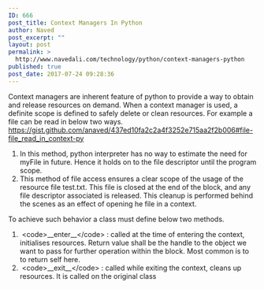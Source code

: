```yaml
---
ID: 666
post_title: Context Managers In Python
author: Naved
post_excerpt: ""
layout: post
permalink: >
  http://www.navedali.com/technology/python/context-managers-python
published: true
post_date: 2017-07-24 09:28:36
---
```

<span></span><span></span><span></span>Context managers are inherent feature of python to provide a way to obtain and release resources on demand.
<span></span><span></span><span></span> When a context manager is used, a definite scope is defined to safely delete or clean resources.
<span></span><span></span><span></span> For example a file can be read in below two ways.
https://gist.github.com/anaved/437ed10fa2c2a4f3252e715aa2f2b006#file-file_read_in_context-py
<ol>
 	<li><span></span><span></span><span></span>In this method, python interpreter has no way to estimate the need for myFile in future. Hence it holds on to the file descriptor until the program scope.</li>
 	<li><span></span><span></span><span></span>This method of file access ensures a clear scope of the usage of the resource file test.txt. This file is closed at the end of the block, and any file descriptor associated is released. This cleanup is performed behind the scenes as an effect of opening he file in a context.</li>
</ol>
<span></span><span></span>To achieve such behavior a class must define below two methods.
<ol>
 	<li><span></span><span></span> &lt;code&gt;__enter__&lt;/code&gt; : called at the time of entering the context, initialises resources. Return value shall be the handle to the object we want to pass for further operation within the block. Most common is to to return self here.</li>
 	<li><span></span><span></span> &lt;code&gt;__exit__&lt;/code&gt; : called while exiting the context, cleans up resources. It is called on the original class</li>
</ol>